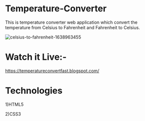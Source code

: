 # Temperature-Converter
This is temperature converter web application which convert the temperature from Celsius  to Fahrenheit and Fahrenheit  to Celsius.




![celsius-to-fahrenheit-1638963455](https://user-images.githubusercontent.com/89854060/175574786-60c1631e-9bd7-47db-9d07-132c42c5f4b9.png)


# Watch it Live:-
https://temperatureconvertfast.blogspot.com/

# Technologies
1)HTML5

2)CSS3
